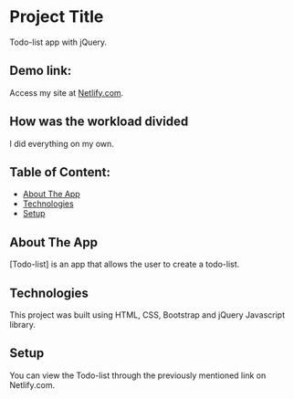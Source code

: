 # Project Title 
Todo-list app with jQuery.

## Demo link:
Access my site at [Netlify.com](https://spontaneous-mandazi-2db351.netlify.app/).

## How was the workload divided
I did everything on my own. 

## Table of Content:
- [About The App](#about-the-app)
- [Technologies](#technologies)
- [Setup](#setup)

## About The App
[Todo-list] is an app that allows the user to create a todo-list.

## Technologies
This project was built using HTML, CSS, Bootstrap and jQuery Javascript library.

## Setup
You can view the Todo-list through the previously mentioned link on Netlify.com.
